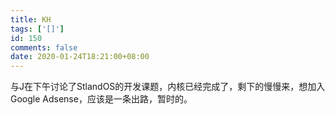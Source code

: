 ```yaml
---
title: KH
tags: ['[]']
id: 150
comments: false
date: 2020-01-24T18:21:00+08:00
---
```



与J在下午讨论了StlandOS的开发课题，内核已经完成了，剩下的慢慢来，想加入Google Adsense，应该是一条出路，暂时的。